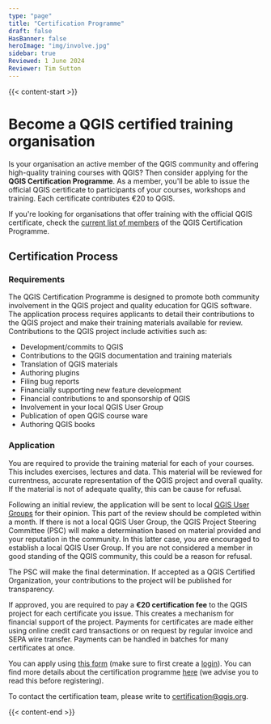 ```yaml
---
type: "page"
title: "Certification Programme"
draft: false
HasBanner: false
heroImage: "img/involve.jpg"
sidebar: true
Reviewed: 1 June 2024
Reviewer: Tim Sutton
---
```


{{< content-start >}}

# Become a QGIS certified training organisation
Is your organisation an active member of the QGIS community and offering high-quality training courses with QGIS? Then consider applying for the **QGIS Certification Programme**. As a member, you'll be able to issue the official QGIS certificate to participants of your courses, workshops and training. Each certificate contributes €20 to QGIS.

If you're looking for organisations that offer training with the official QGIS certificate, check the [current list of members](https://changelog.qgis.org/en/qgis/certifyingorganisation/list/) of the QGIS Certification Programme.

## Certification Process
### Requirements

The QGIS Certification Programme is designed to promote both community involvement in the QGIS project and quality education for QGIS software. The application process requires applicants to detail their contributions to the QGIS project and make their training materials available for review. Contributions to the QGIS project include activities such as:

*   Development/commits to QGIS
*   Contributions to the QGIS documentation and training materials
*   Translation of QGIS materials
*   Authoring plugins
*   Filing bug reports
*   Financially supporting new feature development
*   Financial contributions to and sponsorship of QGIS
*   Involvement in your local QGIS User Group
*   Publication of open QGIS course ware
*   Authoring QGIS books
    

### Application

You are required to provide the training material for each of your courses. This includes exercises, lectures and data. This material will be reviewed for currentness, accurate representation of the QGIS project and overall quality. If the material is not of adequate quality, this can be cause for refusal.

Following an initial review, the application will be sent to local [QGIS User Groups](https://qgis.org/community/groups/) for their opinion. This part of the review should be completed within a month. If there is not a local QGIS User Group, the QGIS Project Steering Committee (PSC) will make a determination based on material provided and your reputation in the community. In this latter case, you are encouraged to establish a local QGIS User Group. If you are not considered a member in good standing of the QGIS community, this could be a reason for refusal.

The PSC will make the final determination. If accepted as a QGIS Certified Organization, your contributions to the project will be published for transparency.

If approved, you are required to pay a **€20 certification fee** to the QGIS project for each certificate you issue. This creates a mechanism for financial support of the project. Payments for certificates are made either using online credit card transactions or on request by regular invoice and SEPA wire transfer. Payments can be handled in batches for many certificates at once.

You can apply using [this form](https://changelog.qgis.org/en/qgis/create-certifyingorganisation/) (make sure to first create a [login](https://changelog.qgis.org/en/accounts/signup/)). You can find more details about the certification programme [here](https://changelog.qgis.org/en/qgis/about/) (we advise you to read this before registering).

To contact the certification team, please write to [certification@qgis.org](mailto:certification@qgis.org).

{{< content-end >}}
